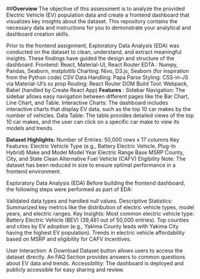 ##**Overview**
The objective of this assessment is to analyze the provided Electric Vehicle (EV) population data and create a frontend dashboard that visualizes key insights about the dataset. This repository contains the necessary data and instructions for you to demonstrate your analytical and dashboard creation skills.

Prior to the frontend assignment, Exploratory Data Analysis (EDA) was conducted on the dataset to clean, understand, and extract meaningful insights. These findings have guided the design and structure of the dashboard.
Frontend: React, Material-UI, React Router
EDTA : Numpy, Pandas, Seaborn, matplotlib
Charting: Nivo, D3.js, Seaborn (for inspiration from the Python code)
CSV Data Handling: Papa Parse
Styling: CSS-in-JS via Material-UI’s sx prop
Routing: React Router DOM
Build Tool: Webpack, Babel (handled by Create React App)
**Features** : 
Sidebar Navigation: The sidebar allows easy navigation between different pages like the Bar Chart, Line Chart, and Table.
Interactive Charts: The dashboard includes interactive charts that display EV data, such as the top 10 car makes by the number of vehicles.
Data Table: The table provides detailed views of the top 10 car makes, and the user can click on a specific car make to view its models and trends.

**Dataset Highlights:**
Number of Entries: 50,000 rows x 17 columns
Key Features:
Electric Vehicle Type (e.g., Battery Electric Vehicle, Plug-In Hybrid)
Make and Model
Model Year
Electric Range
Base MSRP
County, City, and State
Clean Alternative Fuel Vehicle (CAFV) Eligibility
Note: The dataset has been reduced in size to ensure optimal performance in a frontend environment.

Exploratory Data Analysis (EDA)
Before building the frontend dashboard, the following steps were performed as part of EDA:

Validated data types and handled null values.
Descriptive Statistics:
Summarized key metrics like the distribution of electric vehicle types, model years, and electric ranges.
Key Insights:
Most common electric vehicle type: Battery Electric Vehicle (BEV) (39,461 out of 50,000 entries).
Top counties and cities by EV adoption (e.g., Yakima County leads with Yakima City having the highest EV population).
Trends in electric vehicle affordability based on MSRP and eligibility for CAFV incentives.

User Interaction:
A Download Dataset button allows users to access the dataset directly.
An FAQ Section provides answers to common questions about EV data and trends.
Accessibility:
The dashboard is deployed and publicly accessible for easy sharing and review.

